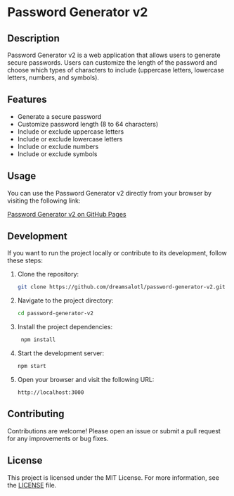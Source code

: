 # Password Generator v2

## Description

Password Generator v2 is a web application that allows users to generate secure passwords. Users can customize the length of the password and choose which types of characters to include (uppercase letters, lowercase letters, numbers, and symbols).

## Features

- Generate a secure password
- Customize password length (8 to 64 characters)
- Include or exclude uppercase letters
- Include or exclude lowercase letters
- Include or exclude numbers
- Include or exclude symbols

## Usage

You can use the Password Generator v2 directly from your browser by visiting the following link:

[Password Generator v2 on GitHub Pages](https://dreamsalotl.github.io/password-generator-v2/)

## Development

If you want to run the project locally or contribute to its development, follow these steps:

1. Clone the repository:

   ```sh
   git clone https://github.com/dreamsalotl/password-generator-v2.git
   ```

2. Navigate to the project directory:

   ```sh
   cd password-generator-v2
   ```

3. Install the project dependencies:

   ```sh
    npm install
   ```

4. Start the development server:

   ```sh
   npm start
   ```

5. Open your browser and visit the following URL:

   ```
   http://localhost:3000
   ```

## Contributing

Contributions are welcome! Please open an issue or submit a pull request for any improvements or bug fixes.

## License

This project is licensed under the MIT License. For more information, see the [LICENSE](LICENSE) file.